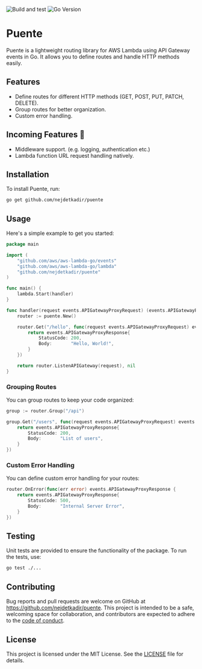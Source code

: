 ![Build and test](https://github.com/nejdetkadir/puente/actions/workflows/main.yml/badge.svg?branch=main)
![Go Version](https://img.shields.io/badge/go_version-_1.22.2-007d9c.svg)

# Puente

Puente is a lightweight routing library for AWS Lambda using API Gateway events in Go. It allows you to define routes and handle HTTP methods easily.

## Features

- Define routes for different HTTP methods (GET, POST, PUT, PATCH, DELETE).
- Group routes for better organization.
- Custom error handling.

## Incoming Features 🚀

- Middleware support. (e.g. logging, authentication etc.)
- Lambda function URL request handling natively.

## Installation

To install Puente, run:

```sh
go get github.com/nejdetkadir/puente
```

## Usage

Here's a simple example to get you started:

```go
package main

import (
    "github.com/aws/aws-lambda-go/events"
    "github.com/aws/aws-lambda-go/lambda"
    "github.com/nejdetkadir/puente"
)

func main() {
    lambda.Start(handler)
}

func handler(request events.APIGatewayProxyRequest) (events.APIGatewayProxyResponse, error) {
    router := puente.New()

    router.Get("/hello", func(request events.APIGatewayProxyRequest) events.APIGatewayProxyResponse {
        return events.APIGatewayProxyResponse{
            StatusCode: 200,
            Body:       "Hello, World!",
        }
    })

    return router.ListenAPIGateway(request), nil
}
```

### Grouping Routes

You can group routes to keep your code organized:

```go
group := router.Group("/api")

group.Get("/users", func(request events.APIGatewayProxyRequest) events.APIGatewayProxyResponse {
    return events.APIGatewayProxyResponse{
        StatusCode: 200,
        Body:       "List of users",
    }
})
```

### Custom Error Handling

You can define custom error handling for your routes:

```go
router.OnError(func(err error) events.APIGatewayProxyResponse {
    return events.APIGatewayProxyResponse{
        StatusCode: 500,
        Body:       "Internal Server Error",
    }
})
```

## Testing

Unit tests are provided to ensure the functionality of the package. To run the tests, use:

```sh
go test ./...
```

## Contributing
Bug reports and pull requests are welcome on GitHub at https://github.com/nejdetkadir/puente. This project is intended to be a safe, welcoming space for collaboration, and contributors are expected to adhere to the [code of conduct](https://github.com/nejdetkadir/puente/blob/main/CODE_OF_CONDUCT.md).

## License
This project is licensed under the MIT License. See the [LICENSE](LICENSE) file for details.
